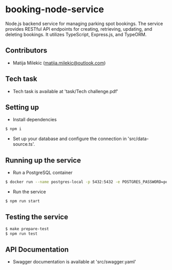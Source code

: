 # booking-node-service
Node.js backend service for managing parking spot bookings. The service provides RESTful API endpoints for creating, retrieving, updating, and deleting bookings. It utilizes TypeScript, Express.js, and TypeORM.

## Contributors

- Matija Milekic (matija.milekic@outlook.com)

## Tech task

- Tech task is available at 'task/Tech challenge.pdf'

## Setting up

- Install dependencies
```bash
$ npm i
```
- Set up your database and configure the connection in 'src/data-source.ts'.

## Running up the service

- Run a PostgreSQL container
```bash
$ docker run --name postgres-local -p 5432:5432 -e POSTGRES_PASSWORD=postgres -e POSTGRES_DB=booking_db -d postgres
```
- Run the service
```bash
$ npm run start
```

## Testing the service

```bash
$ make prepare-test
$ npm run test
```
## API Documentation

- Swagger documentation is available at 'src/swagger.yaml'

